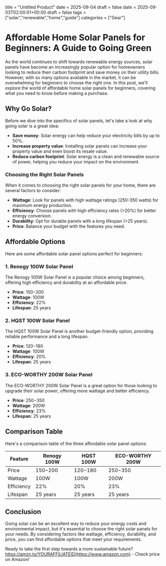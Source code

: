 title = "Untitled Product"
date = 2025-09-04
draft = false
date = 2025-09-03T02:00:01+00:00
draft = false
tags = ["solar","renewable","home","guide"]
categories = ["Gear"]
# Affordable Home Solar Panels for Beginners: A Guide to Going Green

As the world continues to shift towards renewable energy sources, solar panels have become an increasingly popular option for homeowners looking to reduce their carbon footprint and save money on their utility bills. However, with so many options available in the market, it can be overwhelming for beginners to choose the right one. In this post, we'll explore the world of affordable home solar panels for beginners, covering what you need to know before making a purchase.

## Why Go Solar?

Before we dive into the specifics of solar panels, let's take a look at why going solar is a great idea:

* **Save money**: Solar energy can help reduce your electricity bills by up to 50%.
* **Increase property value**: Installing solar panels can increase your property value and even boost its resale value.
* **Reduce carbon footprint**: Solar energy is a clean and renewable source of power, helping you reduce your impact on the environment.

### Choosing the Right Solar Panels

When it comes to choosing the right solar panels for your home, there are several factors to consider:

* **Wattage**: Look for panels with high wattage ratings (250-350 watts) for maximum energy production.
* **Efficiency**: Choose panels with high efficiency rates (>20%) for better energy conversion.
* **Durability**: Opt for durable panels with a long lifespan (>25 years).
* **Price**: Balance your budget with the features you need.

## Affordable Options

Here are some affordable solar panel options perfect for beginners:

### 1. Renogy 100W Solar Panel

The Renogy 100W Solar Panel is a popular choice among beginners, offering high efficiency and durability at an affordable price.

* **Price**: $150-$200
* **Wattage**: 100W
* **Efficiency**: 22%
* **Lifespan**: 25 years

### 2. HQST 100W Solar Panel

The HQST 100W Solar Panel is another budget-friendly option, providing reliable performance and a long lifespan.

* **Price**: $120-$180
* **Wattage**: 100W
* **Efficiency**: 20%
* **Lifespan**: 25 years

### 3. ECO-WORTHY 200W Solar Panel

The ECO-WORTHY 200W Solar Panel is a great option for those looking to upgrade their solar power, offering more wattage and better efficiency.

* **Price**: $250-$350
* **Wattage**: 200W
* **Efficiency**: 23%
* **Lifespan**: 25 years

## Comparison Table

Here's a comparison table of the three affordable solar panel options:

| Feature | Renogy 100W | HQST 100W | ECO-WORTHY 200W |
| --- | --- | --- | --- |
| Price | $150-$200 | $120-$180 | $250-$350 |
| Wattage | 100W | 100W | 200W |
| Efficiency | 22% | 20% | 23% |
| Lifespan | 25 years | 25 years | 25 years |

## Conclusion

Going solar can be an excellent way to reduce your energy costs and environmental impact, but it's essential to choose the right solar panels for your needs. By considering factors like wattage, efficiency, durability, and price, you can find affordable options that meet your requirements.

Ready to take the first step towards a more sustainable future? https://amzn.to/YOURAFFILIATEID(https://www.amazon.com) - Check price on Amazon!
